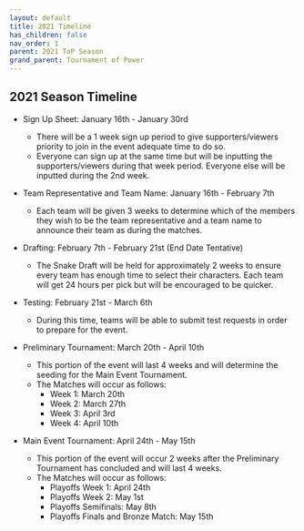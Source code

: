 ```yaml
---
layout: default
title: 2021 Timeline
has_children: false
nav_order: 1
parent: 2021 ToP Season
grand_parent: Tournament of Power
---
```


## 2021 Season Timeline

* Sign Up Sheet: January 16th - January 30rd
    * There will be a 1 week sign up period to give supporters/viewers priority to join in the event adequate time to do so.
    * Everyone can sign up at the same time but will be inputting the supporters/viewers during that week period. Everyone else will be inputted during the 2nd week.

* Team Representative and Team Name: January 16th - February 7th
    * Each team will be given 3 weeks to determine which of the members they wish to be the team representative and a team name to announce their team as during the matches.

* Drafting: February 7th - February 21st (End Date Tentative)
    * The Snake Draft will be held for approximately 2 weeks to ensure every team has enough time to select their characters. Each team will get 24 hours per pick but will be encouraged to be quicker.

* Testing: February 21st - March 6th
    * During this time, teams will be able to submit test requests in order to prepare for the event.

* Preliminary Tournament: March 20th - April 10th
    * This portion of the event will last 4 weeks and will determine the seeding for the Main Event Tournament.
    * The Matches will occur as follows:
        * Week 1: March 20th
        * Week 2: March 27th
        * Week 3: April 3rd
        * Week 4: April 10th

* Main Event Tournament: April 24th - May 15th
    * This portion of the event will occur 2 weeks after the Preliminary Tournament has concluded and will last 4 weeks.
    * The Matches will occur as follows:
        * Playoffs Week 1: April 24th
        * Playoffs Week 2: May 1st
        * Playoffs Semifinals: May 8th
        * Playoffs Finals and Bronze Match: May 15th
